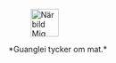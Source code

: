 <figure>
<img src="img/me/me2.jpg
      " alt="Närbild Mig" height="50">
      </figure>
*Guanglei tycker om mat.*

